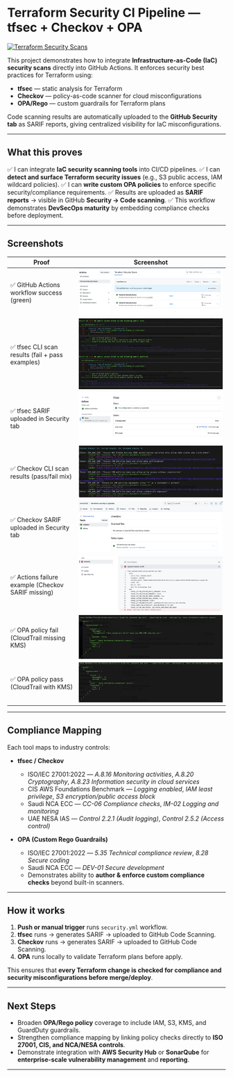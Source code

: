 # Terraform Security CI Pipeline — tfsec + Checkov + OPA

[![Terraform Security Scans](https://github.com/amina0806/terraform-security-ci-pipeline/actions/workflows/security.yml/badge.svg)](https://github.com/amina0806/terraform-security-ci-pipeline/actions/workflows/security.yml)

This project demonstrates how to integrate **Infrastructure-as-Code (IaC) security scans** directly into GitHub Actions.
It enforces security best practices for Terraform using:

- **tfsec** — static analysis for Terraform
- **Checkov** — policy-as-code scanner for cloud misconfigurations
- **OPA/Rego** — custom guardrails for Terraform plans

Code scanning results are automatically uploaded to the **GitHub Security tab** as SARIF reports, giving centralized visibility for IaC misconfigurations.

---

## What this proves

✅ I can integrate **IaC security scanning tools** into CI/CD pipelines.
✅ I can **detect and surface Terraform security issues** (e.g., S3 public access, IAM wildcard policies).
✅ I can **write custom OPA policies** to enforce specific security/compliance requirements.
✅ Results are uploaded as **SARIF reports** → visible in GitHub **Security → Code scanning**.
✅ This workflow demonstrates **DevSecOps maturity** by embedding compliance checks before deployment.

---

## Screenshots

| Proof | Screenshot |
|-------|------------|
| ✅ GitHub Actions workflow success (green) | ![Actions Workflow Success](docs/screenshots/actions-green.png) |
| ✅ tfsec CLI scan results (fail + pass examples) | ![tfsec CLI](docs/screenshots/tfsec-cli.png) |
| ✅ tfsec SARIF uploaded in Security tab | ![tfsec SARIF](docs/screenshots/code-scanning-tfsec.png) |
| ✅ Checkov CLI scan results (pass/fail mix) | ![Checkov CLI](docs/screenshots/checkov-cli.png) |
| ✅ Checkov SARIF uploaded in Security tab | ![Checkov SARIF](docs/screenshots/code-scanning-checkov.png) |
| ✅ Actions failure example (Checkov SARIF missing) | ![Checkov Fail](docs/screenshots/actions-checkov-fail.png) |
| ✅ OPA policy fail (CloudTrail missing KMS) | ![OPA Fail](docs/screenshots/opa-fail.png) |
| ✅ OPA policy pass (CloudTrail with KMS) | ![OPA Pass](docs/screenshots/opa-pass.png) |

---

## Compliance Mapping

Each tool maps to industry controls:

- **tfsec / Checkov**
  - ISO/IEC 27001:2022 — *A.8.16 Monitoring activities*, *A.8.20 Cryptography*, *A.8.23 Information security in cloud services*
  - CIS AWS Foundations Benchmark — *Logging enabled*, *IAM least privilege*, *S3 encryption/public access block*
  - Saudi NCA ECC — *CC-06 Compliance checks*, *IM-02 Logging and monitoring*
  - UAE NESA IAS — *Control 2.2.1 (Audit logging)*, *Control 2.5.2 (Access control)*

- **OPA (Custom Rego Guardrails)**
  - ISO/IEC 27001:2022 — *5.35 Technical compliance review*, *8.28 Secure coding*
  - Saudi NCA ECC — *DEV-01 Secure development*
  - Demonstrates ability to **author & enforce custom compliance checks** beyond built-in scanners.

---

## How it works

1. **Push or manual trigger** runs `security.yml` workflow.
2. **tfsec** runs → generates SARIF → uploaded to GitHub Code Scanning.
3. **Checkov** runs → generates SARIF → uploaded to GitHub Code Scanning.
4. **OPA** runs locally to validate Terraform plans before apply.

This ensures that **every Terraform change is checked for compliance and security misconfigurations before merge/deploy**.

---

## Next Steps

- Broaden **OPA/Rego policy** coverage to include IAM, S3, KMS, and GuardDuty guardrails.
- Strengthen compliance mapping by linking policy checks directly to **ISO 27001, CIS, and NCA/NESA controls**.
- Demonstrate integration with **AWS Security Hub** or **SonarQube** for **enterprise-scale vulnerability management** and **reporting**.

---
